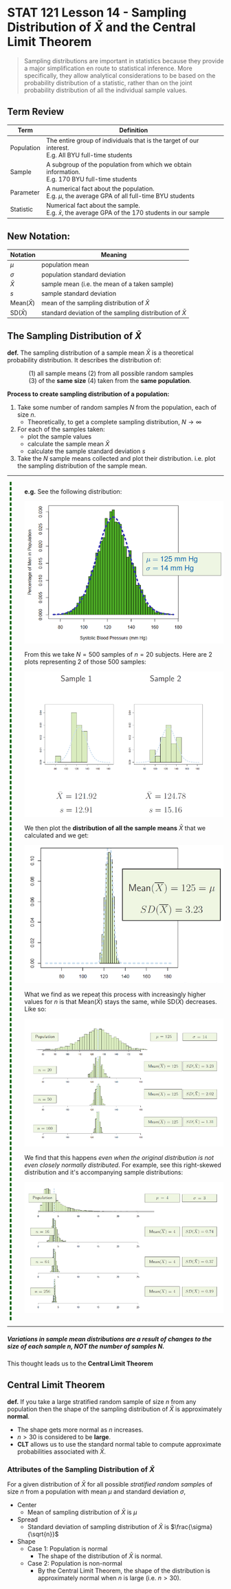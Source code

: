 # STAT 121 Lesson 14 - Sampling Distribution of $\bar{X}$ and the Central Limit Theorem

> Sampling distributions are important in statistics because they provide a major simplification en route to statistical inference. More specifically, they allow analytical considerations to be based on the probability distribution of a statistic, rather than on the joint probability distribution of all the individual sample values.

## Term Review
| Term | Definition |
|------|------------|
| Population | The entire group of individuals that is the target of our interest. <br> E.g. All BYU full-time students
| Sample | A subgroup of the population from which we obtain information. <br> E.g. 170 BYU full-time students
| Parameter | A numerical fact about the population. <br> E.g. $\mu$, the average GPA of all full-time BYU students
| Statistic | Numerical fact about the sample. <br> E.g. $\bar{x}$, the average GPA of the 170 students in our sample

## New Notation:
| Notation | Meaning |
|----------|---------|
| $\mu$ | population mean
| $\sigma$ | population standard deviation
| $\bar{X}$ | sample mean (i.e. the mean of a taken sample)
| $s$ | sample standard deviation
| $\text{Mean($\bar{X}$)}$ | mean of the sampling distribution of $\bar{X}$
| $\text{SD($\bar{X}$)}$ | standard deviation of the sampling distribution of $\bar{X}$

## The Sampling Distribution of $\bar{X}$
**def.** The sampling distribution of a sample mean $\bar{X}$ is a theoretical probability distribution. It describes the distribution of:

<div style='margin: 0 50px'>

$(1)$ all sample means $(2)$ from all possible random samples $(3)$ of the **same size** $(4)$ taken from the **same population**.

</div>

**Process to create sampling distribution of a population:**
1. Take some number of random samples $N$ from the population, each of size $n$.
	* Theoretically, to get a complete sampling distribution, $N \rightarrow \infty$
2. For each of the samples taken:
	* plot the sample values
	* calculate the sample mean $\bar{X}$
	* calculate the sample standard deviation $s$
3. Take the $N$ sample means collected and plot their distribution. i.e. plot the sampling distribution of the sample mean.

---

<div style='display: flex'>
<div style='
	padding: 3px;
	margin: 0 30px 0 0;
	border-right: 4px dashed darkgreen;
'></div>
<div>

**e.g.** See the following distribution:

![](img/lesson_14_0.png)

From this we take $N=500$ samples of $n=20$ subjects. Here are 2 plots representing 2 of those $500$ samples:

![](img/lesson_14_1.png)

We then plot the **distribution of all the sample means**  $\bar{X}$ that we calculated and we get:

![](img/lesson_14_2.png)

What we find as we repeat this process with increasingly higher values for $n$ is that $\text{Mean($\bar{X}$)}$ stays the same, while $\text{SD($\bar{X}$)}$ decreases. Like so:

![](img/lesson_14_3.png)

We find that this happens *even when the original distribution is not even closely normally distributed*. For example, see this right-skewed distribution and it's accompanying sample distributions:

![](img/lesson_14_5.png)

</div>
</div>

---

##### Variations in sample mean distributions are a result of changes to the size of each sample $n$, *NOT* the number of samples $N$.

This thought leads us to the **Central Limit Theorem**
## Central Limit Theorem
**def.** If you take a large stratified random sample of size $n$ from any population then the shape of the sampling distribution of $\bar{X}$ is approximately **normal**.
* The shape gets more normal as $n$ increases.
* $n>30$ is considered to be **large**.
* **CLT** allows us to use the standard normal table to compute approximate probabilities associated with $\bar{X}$.

### Attributes of the Sampling Distribution of $\bar{X}$
For a given distribution of $\bar{X}$ for all possible *stratified random sample*s of size $n$ from a population with mean $\mu$ and standard deviation $\sigma$,
* Center
	* Mean of sampling distribution of $\bar{X}$ is $\mu$
* Spread
	* Standard deviation of sampling distribution of $\bar{X}$ is $\frac{\sigma}{\sqrt{n}}$
* Shape
	* Case 1: Population is normal
		* The shape of the distribution of $\bar{X}$ is normal.
	* Case 2: Population is non-normal
		* By the Central Limit Theorem, the shape of the distribution is approximately normal when $n$ is large (i.e. $n>30$).
